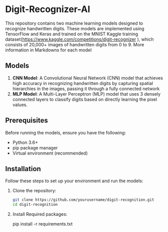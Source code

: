 # Digit-Recognizer-AI

This repository contains two machine learning models designed to recognize handwritten digits. These models are implemented using TensorFlow and Keras and trained on the MNIST Kaggle training dataset(https://www.kaggle.com/competitions/digit-recognizer ), which consists of 20,000+ images of handwritten digits from 0 to 9. More information in Markdowns for each model

## Models

1. **CNN Model**: A Convolutional Neural Network (CNN) model that achieves high accuracy in recognizing handwritten digits by capturing spatial hierarchies in the images, passing it through a fully connected network
2. **MLP Model**: A Multi-Layer Perceptron (MLP) model that uses 3 densely connected layers to classify digits based on directly learning the pixel values.

## Prerequisites

Before running the models, ensure you have the following:
- Python 3.6+
- pip package manager
- Virtual environment (recommended)

## Installation

Follow these steps to set up your environment and run the models:

1. Clone the repository:
   ```bash
   git clone https://github.com/yourusername/digit-recognition.git
   cd digit-recognition

2. Install Required packages: 

    pip install -r requirements.txt


